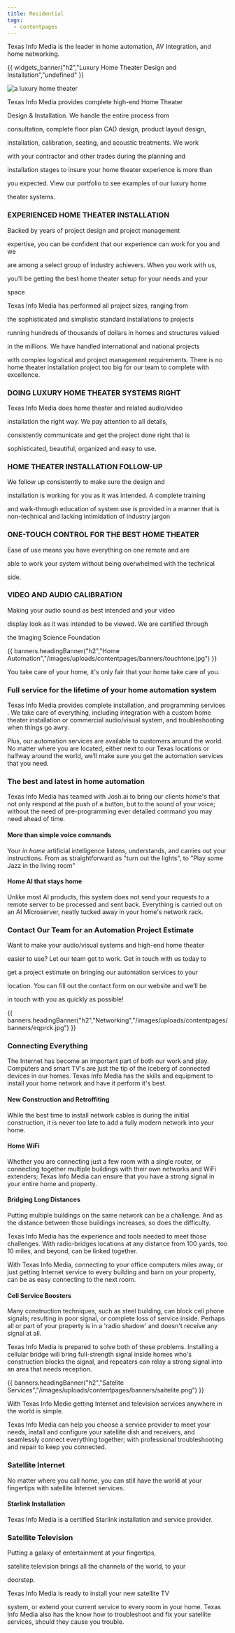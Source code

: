 ```yaml
---
title: Residential
tags:
  - contentpages
---
```

Texas Info Media is the leader in home automation, AV Integration, and home networking.

{{ widgets_banner("h2","Luxury Home Theater Design and Installation","undefined" }}

![a luxury home theater](/images/uploads/theatre.jpg "Luxury Home theater")

Texas Info Media provides complete high-end Home Theater 

Design & Installation.  We handle the entire process from 

consultation, complete floor plan CAD design, product layout design, 

installation, calibration, seating, and acoustic treatments.  We work 

with your contractor and other trades during the planning and 

installation stages to insure your home theater experience is more than 

you expected. View our portfolio to see examples of our luxury home 

theater systems.

### EXPERIENCED HOME THEATER INSTALLATION

Backed by years of project design and project management 

expertise, you can be confident that our experience can work for you and we 

are among a select group of industry achievers. When you work with us, 

you’ll be getting the best home theater setup for your needs and your 

space

Texas Info Media has performed all project sizes, ranging from 

the sophisticated and simplistic standard installations to projects 

running hundreds of thousands of dollars in homes and structures valued 

in the millions.  We have handled international and national projects 

with complex logistical and project management requirements. There is no
home theater installation project too big for our team to complete with
excellence.

### DOING LUXURY HOME THEATER SYSTEMS RIGHT

Texas Info Media does home theater and related audio/video 

installation the right way. We pay attention to all details, 

consistently communicate and get the project done right that is 

sophisticated, beautiful, organized and easy to use.

### HOME THEATER INSTALLATION FOLLOW-UP

We follow up consistently to make sure the design and 

installation is working for you as it was intended. A complete training 

and walk-through education of system use is provided in a manner that is
non-technical and lacking intimidation of industry jargon

### ONE-TOUCH CONTROL FOR THE BEST HOME THEATER

Ease of use means you have everything on one remote and are 

able to work your system without being overwhelmed with the technical 

side.

### VIDEO AND AUDIO CALIBRATION

Making your audio sound as best intended and your video 

display look as it was intended to be viewed.  We are certified through 

the Imaging Science Foundation

{{ banners.headingBanner("h2","Home Automation","/images/uploads/contentpages/banners/touchtone.jpg") }}

You take care of your home, it's only fair that your home take care of
you.

### Full service for the lifetime of your home automation system

Texas Info Media provides complete installation, and  programming services . We take care of everything, including integration with a custom home theater installation or commercial audio/visual system, and troubleshooting when things go awry.

Plus, our automation services are available to customers around the world. No matter where you are located, either next to our Texas locations or halfway around the world, we’ll make sure you get the automation services that you need.

### The best and latest in home automation

Texas Info Media has teamed with Josh.ai to bring our clients home's that not only respond at the push of a button, but to the sound of your voice; without the need of pre-programming ever detailed command you may need ahead of time.

#### More than simple voice commands

Your *in home* artificial intelligence listens, understands, and carries out your instructions. From as straightforward as "turn out the lights", to "Play some Jazz in the living room"

#### Home AI that stays home

Unlike most AI products, this system does not send your requests to a remote server to be processed and sent back. Everything is carried out on an AI Microserver, neatly tucked away in your home's network rack.

### Contact Our Team for an Automation Project Estimate

Want to make your audio/visual systems and high-end home theater 

easier to use? Let our team get to work. Get in touch with us today to 

get a project estimate on bringing our automation services to your 

location. You can fill out the contact form on our website and we’ll be 

in touch with you as quickly as possible!

{{ banners.headingBanner("h2","Networking","/images/uploads/contentpages/banners/eqprck.jpg") }}

### Connecting Everything

The Internet has become an important part of both our work 
and play. Computers and smart TV's are just the tip of the iceberg of 
connected devices in our homes. Texas Info Media has the skills and 
equipment to install your home network and have it perform it's best.

#### New Construction and Retroffiting

While the best time to install network cables is during the 
initial construction, it is never too late to add a fully modern network
into your home.

#### Home WiFi

Whether you are connecting just a few room with a single 
router, or connecting together multiple buildings with their own 
networks and WiFi extenders; Texas Info Media can ensure that you have a
strong signal in your entire home and property.

#### Bridging Long Distances

Putting multiple buildings on the same network can be a 
challenge. And as the distance between those buildings increases, so 
does the difficulty.

Texas Info Media has the experience and tools needed to meet 
those challenges. With radio-bridges locations at any distance from 100 
yards, too 10 miles, and beyond, can be linked together.

With Texas Info Media, connecting to your office computers 
miles away, or just getting Internet service to every building and barn 
on your property, can be as easy connecting to the next room.

#### Cell Service Boosters

Many construction techniques, such as steel building, can block
cell phone signals; resulting in poor signal, or complete loss of 
service inside. Perhaps all or part of your property is in a 'radio 
shadow' and doesn't receive any signal at all.

Texas Info Media is prepared to solve both of these problems. 
Installing a cellular bridge will bring full-strength signal inside 
homes who's construction blocks the signal, and repeaters can relay a 
strong signal into an area that needs reception.

{{ banners.headingBanner("h2","Satelite Services","/images/uploads/contentpages/banners/saitelite.png") }}

With Texas Info Medie getting Internet and television services anywhere in
the world is simple.

Texas Info Media can help you choose a service provider to meet your needs, install and configure your satellite dish and receivers, and seamlessly connect everything together; with professional troubleshooting and repair to keep you connected.

### Satellite Internet

No matter where you call home, you can still have the world at your fingertips with satellite Internet services.

#### Starlink Installation

Texas Info Media is a certified Starlink installation and service provider.

### Satellite Television

Putting a galaxy of entertainment at your fingertips, 

satellite television brings all the channels of the world, to your 

doorstep.

Texas Info Media is ready to install your new satellite TV 

system, or extend your current service to every room in your home. Texas
Info Media also has the know how to troubleshoot and fix your satellite
services, should they cause you trouble.
